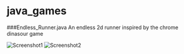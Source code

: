 # java_games

###Endless_Runner.java
An endless 2d runner inspired by the chrome dinasour game

![Screenshot1](https://user-images.githubusercontent.com/85774651/215295221-f2eda8b9-0a70-4426-8078-b93c8551bd55.png)
![Screenshot2](https://user-images.githubusercontent.com/85774651/215295263-0859855c-3b9e-4fe4-a47a-4a8ad742d507.png)
